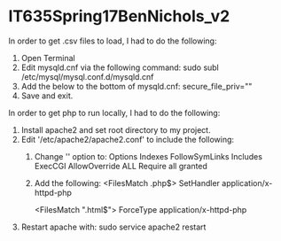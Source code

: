 # IT635Spring17BenNichols_v2

In order to get .csv files to load, I had to do the following:

1. Open Terminal
2. Edit mysqld.cnf via the following command:
sudo subl /etc/mysql/mysql.conf.d/mysqld.cnf
3. Add the below to the bottom of mysqld.cnf:
secure_file_priv=""
4. Save and exit.


In order to get php to run locally, I had to do the following:

1. Install apache2 and set root directory to my project.
2. Edit '/etc/apache2/apache2.conf' to include the following:
	1. Change '<Directory />' option to:
		<Directory />
			Options Indexes FollowSymLinks Includes ExecCGI
			AllowOverride ALL
			Require all granted
		</Directory>
	2. Add the following:
		<FilesMatch \.php$>
			SetHandler application/x-httpd-php
		</FilesMatch>

		<FilesMatch "\.html$">
			ForceType application/x-httpd-php
		</FilesMatch>
3. Restart apache with: sudo service apache2 restart